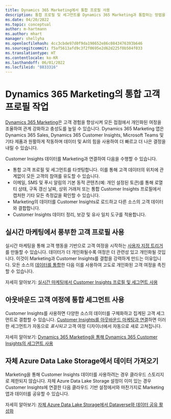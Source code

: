 ```yaml
---
title: Dynamics 365 Marketing에서 통합 프로필 사용
description: 통합 프로필 및 세그먼트를 Dynamics 365 Marketing과 통합하는 방법을 알아보십시오.
ms.date: 04/20/2022
ms.topic: conceptual
author: m-hartmann
ms.author: mhart
manager: shellyha
ms.openlocfilehash: 4cc3cbde97d0f9da198652e86c0843476393b646
ms.sourcegitcommit: f5af5613afd9c3f2f0695e2d62d225f0b504f033
ms.translationtype: HT
ms.contentlocale: ko-KR
ms.lasthandoff: 06/01/2022
ms.locfileid: "8833316"
---
```

# <a name="work-with-unified-customer-profiles-in-dynamics-365-marketing"></a>Dynamics 365 Marketing의 통합 고객 프로필 작업

[Dynamics 365 Marketing](/dynamics365/marketing/overview)은 고객 경험을 향상시켜 모든 접점에서 개인화된 여정을 조율하여 관계 강화하고 충성도를 높일 수 있습니다. Dynamics 365 Marketing 앱은 Dynamics 365 Sales, Dynamics 365 Customer Insights, Microsoft Teams 및 기타 제품과 원활하게 작동하며 데이터 및 AI의 힘을 사용하여 더 빠르고 더 나은 결정을 내릴 수 있습니다.

Customer Insights 데이터를 Marketing과 연결하여 다음을 수행할 수 있습니다.

- 통합 고객 프로필 및 세그먼트를 타겟팅합니다. 이를 통해 고객 데이터의 위치에 관계없이 모든 고객의 참여를 유도할 수 있습니다.
- 이메일, SMS 및 푸시 알림의 기본 동적 콘텐츠(예: 개인 설정된 토큰)를 통해 로열티 상태, 구독 갱신 날짜, 상위 거래처 또는 통합 Customer Insights 프로필에서 캡처한 기타 모든 측정값을 확인할 수 있습니다.
- Marketing의 데이터를 Customer Insights로 로드하고 다른 소스의 고객 데이터와 결합합니다.
- Customer Insights 데이터 정리, 보강 및 유사 일치 도구를 적용합니다.

## <a name="use-rich-customer-profiles-in-real-time-marketing"></a>실시간 마케팅에서 풍부한 고객 프로필 사용

실시간 마케팅을 통해 고객 행동을 기반으로 고객 여정을 시작하는 [사용자 지정 트리거](/dynamics365/marketing/real-time-marketing-custom-triggers)를 만들할 수 있습니다. 데이터가 더 개인화될수록 여정은 더 관련성 있고 개인화될 것입니다. 이것이 Marketing과 Customer Insights를 결합을 강력하게 만드는 이유입니다. 모든 소스의 [데이터를 통합](data-unification.md)한 다음 이를 사용하여 고도로 개인화된 고객 여정을 촉진할 수 있습니다.

자세히 알아보기: [실시간 마케팅에서 Customer Insights 프로필 및 세그먼트 사용](/dynamics365/marketing/real-time-marketing-ci-profile)

## <a name="use-unified-segments-with-outbound-customer-journeys"></a>아웃바운드 고객 여정에 통합 세그먼트 사용

Customer Insights를 사용하면 다양한 소스의 데이터를 구체화하고 집계된 고객 세그먼트로 결합할 수 있습니다. [Customer Insights를 아웃바운드 마케팅과 연결](export-dynamics365-marketing.md)하면 이러한 세그먼트가 자동으로 *표시되고* 고객 여정 디자이너에서 자동으로 새로 고쳐집니다.

자세히 알아보기: [Dynamics 365 Marketing을 통해 Dynamics 365 Customer Insights의 세그먼트 사용](/dynamics365/marketing/customer-insights-segments)

## <a name="pull-data-from-your-own-azure-data-lake-storage"></a>자체 Azure Data Lake Storage에서 데이터 가져오기

Marketing을 통해 Customer Insights 데이터를 사용하려는 경우 클라우드 스토리지로 제한되지 않습니다. 자체 Azure Data Lake Storage 설정이 이미 있는 경우 Customer Insights에 연결한 다음 클라우드 기반 설정에서와 마찬가지로 Marketing 앱과 데이터를 공유할 수 있습니다.

자세히 알아보기: [자체 Azure Data Lake Storage에서 Dataverse와 데이터 공유 활성화](customer-insights-dataverse.md#enable-data-sharing-with-dataverse-from-your-own-azure-data-lake-storage-preview)
